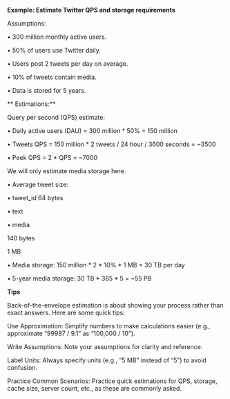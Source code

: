 **Example: Estimate Twitter QPS and storage requirements**

 Assumptions:
 
 • 300 million monthly active users.
 
 • 50% of users use Twitter daily.
 
 • Users post 2 tweets per day on average.
 
 • 10% of tweets contain media.
 
 • Data is stored for 5 years.

 ** Estimations:**
  
 Query per second (QPS) estimate:
 
 • Daily active users (DAU) = 300 million * 50% = 150 million
 
 • Tweets QPS = 150 million * 2 tweets / 24 hour / 3600 seconds = ~3500
 
 • Peek QPS = 2 * QPS = ~7000
 
 We will only estimate media storage here.
 
 • Average tweet size:
 
 • tweet_id   64 bytes
 
 • text 
 
• media 

140 bytes

 1 MB
 
 • Media storage: 150 million * 2 * 10% * 1 MB = 30 TB per day
 
 • 5-year media storage: 30 TB * 365 * 5 = ~55 PB


**Tips**

Back-of-the-envelope estimation is about showing your process rather than exact answers. Here are some quick tips:

Use Approximation: Simplify numbers to make calculations easier (e.g., approximate “99987 / 9.1” as “100,000 / 10”).

Write Assumptions: Note your assumptions for clarity and reference.

Label Units: Always specify units (e.g., “5 MB” instead of “5”) to avoid confusion.

Practice Common Scenarios: Practice quick estimations for QPS, storage, cache size, server count, etc., as these are commonly asked.
